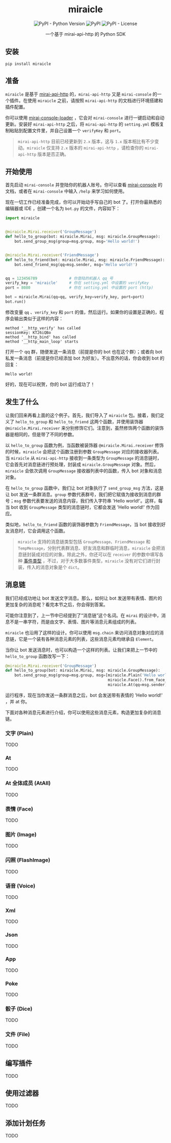 <div align="center">

# miraicle

![PyPI - Python Version](https://img.shields.io/pypi/pyversions/miraicle)
![PyPI](https://img.shields.io/pypi/v/miraicle?color=brightgreen)
![PyPI - License](https://img.shields.io/pypi/l/miraicle?color=orange)

一个基于 mirai-api-http 的 Python SDK

</div>

## 安装

`pip install miraicle`

## 准备

`miraicle` 是基于 [mirai-api-http](https://github.com/project-mirai/mirai-api-http) 的，`mirai-api-http` 又是 `mirai-console` 的一个插件。在使用 `miraicle` 之前，请按照 `mirai-api-http` 的文档进行环境搭建和插件配置。

你可以使用 [mirai-console-loader](https://github.com/iTXTech/mirai-console-loader) ，它会对 `mirai-console` 进行一键启动和自动更新。安装好 `mirai-api-http` 之后，将 `mirai-api-http` 的 `setting.yml` 模板复制粘贴到配置文件里，并自己设置一个 `verifyKey` 和 `port`。

> `mirai-api-http` 目前已经更新到 `2.x` 版本，这与 `1.x` 版本相比有不少变动。`miraicle` 仅支持 `2.x` 版本的 `mirai-api-http` ，请检查你的 `mirai-api-http` 版本是否正确。

## 开始使用

首先启动 `mirai-console` 并登陆你的机器人账号。你可以查看 [mirai-console](https://github.com/mamoe/mirai-console) 的文档，或者在 `mirai-console` 中输入 `/help` 来学习如何使用。

现在一切工作已经准备完成，你可以开始动手写自己的 bot 了。打开你最熟悉的编辑器或 IDE ，创建一个名为 `bot.py` 的文件，内容如下：

```Python
import miraicle


@miraicle.Mirai.receiver('GroupMessage')
def hello_to_group(bot: miraicle.Mirai, msg: miraicle.GroupMessage):
    bot.send_group_msg(group=msg.group, msg='Hello world!')


@miraicle.Mirai.receiver('FriendMessage')
def hello_to_friend(bot: miraicle.Mirai, msg: miraicle.FriendMessage):
    bot.send_friend_msg(qq=msg.sender, msg='Hello world!')


qq = 123456789              # 你登陆的机器人 qq 号
verify_key = 'miraicle'     # 你在 setting.yml 中设置的 verifyKey
port = 8080                 # 你在 setting.yml 中设置的 port (http)

bot = miraicle.Mirai(qq=qq, verify_key=verify_key, port=port)
bot.run()
```

修改变量 `qq` 、`verify_key` 和 `port` 的值，然后运行。如果你的设置是正确的，程序会输出类似于这样的内容：

```
method '__http_verify' has called
sessionKey: KT26iQBo
method '__http_bind' has called
method '__http_main_loop' starts
```

打开一个 qq 群，随便发送一条消息（前提是你的 bot 也在这个群）；或者向 bot 私发一条消息（前提是你已经添加 bot 为好友）。不出意外的话，你会收到 bot 的回复：

```
Hello world!
```

好的，现在可以祝贺，你的 bot 运行成功了！

## 发生了什么

让我们回来再看上面的这个例子。首先，我们导入了 `miraicle` 包。接着，我们定义了 `hello_to_group` 和 `hello_to_friend` 这两个函数，并使用装饰器 `@miraicle.Mirai.receiver` 来分别修饰它们。注意到，虽然修饰两个函数的装饰器是相同的，但是带了不同的参数。

以 `hello_to_group` 函数为例，当函数被装饰器 `@miraicle.Mirai.receiver` 修饰的时候，`miraicle` 会把这个函数注册到参数 `GroupMessage` 对应的接收器列表。当 `miraicle` 从 `mirai-api-http` 接收到一条类型为 `GroupMessage` 的消息链时，它会首先对消息链进行预处理，封装成 `miraicle.GroupMessage` 对象。然后，`miraicle` 会依次调用 `GroupMessage` 接收器列表中的函数，传入 bot 对象和消息对象。

在 `hello_to_group` 函数中，我们让 bot 对象执行了 `send_group_msg` 方法，这是让 bot 发送一条群消息。`group` 参数代表群号，我们把它赋值为接收到消息的群号；`msg` 参数代表要发送的消息内容，我们传入字符串 'Hello world!'。这样，每当 bot 收到 `GroupMessage` 类型的消息链时，它都会发送 'Hello world!' 作为回应。

类似地，`hello_to_friend` 函数的装饰器参数为 `FriendMessage`，当 bot 接收到好友消息时，它会调用这个函数。

> `miraicle` 支持的消息链类型包括 `GroupMessage`、`FriendMessage` 和 `TempMessage`，分别代表群消息、好友消息和群临时消息，`miraicle` 会把消息链封装成对应的对象。除此之外，你还可以在 `receiver` 的参数中填写各种 [事件类型](https://github.com/project-mirai/mirai-api-http/blob/master/docs/api/EventType.md) ，不过，对于大多数事件类型，`miraicle` 没有对它们进行封装，传入的消息对象是个 `dict`。

## 消息链

我们已经成功地让 bot 发送文字消息。那么，如何让 bot 发送带有表情、图片的更加复杂的消息呢？看完本节之后，你会得到答案。

可能你注意到了，上一节中已经提到了“消息链”这个名词。在 `mirai` 的设计中，消息不是一串字符，而是由文字、表情、图片等消息元素组成的列表。

`miraicle` 也沿用了这样的设计。你可以使用 `msg.chain` 来访问消息对象对应的消息链，它是一个装有各种消息元素的列表，这些消息元素均继承自 `Element`。

当你让 bot 发送消息时，也可以构造一个这样的列表。让我们来把上一节中的 `hello_to_group` 函数改写一下：

```Python
@miraicle.Mirai.receiver('GroupMessage')
def hello_to_group(bot: miraicle.Mirai, msg: miraicle.GroupMessage):
    bot.send_group_msg(group=msg.group, msg=[miraicle.Plain('Hello world!'),
                                             miraicle.Face().from_face_id(74),
                                             miraicle.At(qq=msg.sender)])
```

运行程序，现在当你发送一条群消息之后，bot 会发送带有表情的 'Hello world!' ，并 at 你。

下面对各种消息元素进行介绍，你可以使用这些消息元素，构造更加复杂的消息链。

### 文字 (Plain)

TODO

### At

TODO

### At 全体成员 (AtAll)

TODO

### 表情 (Face)

TODO

### 图片 (Image)

TODO

### 闪照 (FlashImage)

TODO

### 语音 (Voice)

TODO

### Xml

TODO

### Json

TODO

### App

TODO

### Poke

TODO

### 骰子 (Dice)

TODO

### 文件 (File)

TODO

## 编写插件

TODO

## 使用过滤器

TODO

## 添加计划任务

TODO

